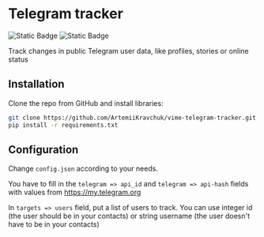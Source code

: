 # Telegram tracker
![Static Badge](https://img.shields.io/badge/version-1-blue)
![Static Badge](https://img.shields.io/badge/python-3.10-orange)

Track changes in public Telegram user data, like profiles, stories or online status

## Installation

Clone the repo from GitHub and install libraries:

``` bash
git clone https://github.com/ArtemiiKravchuk/vime-telegram-tracker.git
pip install -r requirements.txt
```

## Configuration

Change `config.json` according to your needs.

You have to fill in the `telegram => api_id` and `telegram => api-hash` fields with values from https://my.telegram.org

In `targets => users` field, put a list of users to track. You can use integer id (the user should be in your contacts) or string username (the user doesn't have to be in your contacts)
